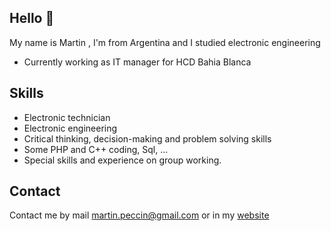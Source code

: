 

## Hello 👋

My name is Martin , I'm from Argentina and I studied electronic engineering

* Currently working as IT manager for HCD Bahia Blanca

## Skills
* Electronic technician
* Electronic engineering
* Critical thinking, decision-making and problem solving skills
* Some PHP and C++ coding, Sql, ...
* Special skills and experience on group working.

## Contact

Contact me by mail martin.peccin@gmail.com or in my [website](https://www.martinpeccin.com)
